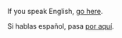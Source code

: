 If you speak English, [go here](english/marshmallow.md).

Si hablas español, pasa [por aquí](espanol/canudos.md).
